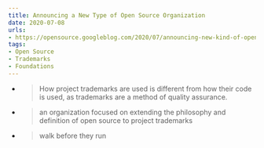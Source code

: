 ```yaml
---
title: Announcing a New Type of Open Source Organization
date: 2020-07-08
urls:
- https://opensource.googleblog.com/2020/07/announcing-new-kind-of-open-source.html
tags:
- Open Source
- Trademarks
- Foundations
---
```


- > How project trademarks are used is different from how their code is used, as trademarks are a method of quality assurance.
- > an organization focused on extending the philosophy and definition of open source to project trademarks
- > walk before they run
